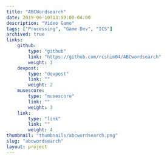 ```yaml
---
title: "ABCWordsearch"
date: 2019-06-10T13:59:00-04:00
description: "Video Game"
tags: ["Processing", "Game Dev", "ICS"]
archived: true
links: 
    github: 
        type: "github"
        link: "https://github.com/rcshim04/ABCwordsearch"
        weight: 1
    devpost:
        type: "devpost"
        link: ""
        weight: 2
    musescore:
        type: "musescore"
        link: ""
        weight: 3
    link:
        type: "link"
        link: ""
        weight: 4
thumbnail: "thumbnails/abcwordsearch.png"
slug: "abcwordsearch"
layout: project
---
```


